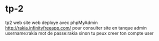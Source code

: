 # tp-2
tp2 web   site web deploye avec phpMyAdmin http://rakia.infinityfreeapp.com/
 pour consulter site en tanque admin   username:rakia  mot de passe:rakia        sinon tu peux creer ton compte user
